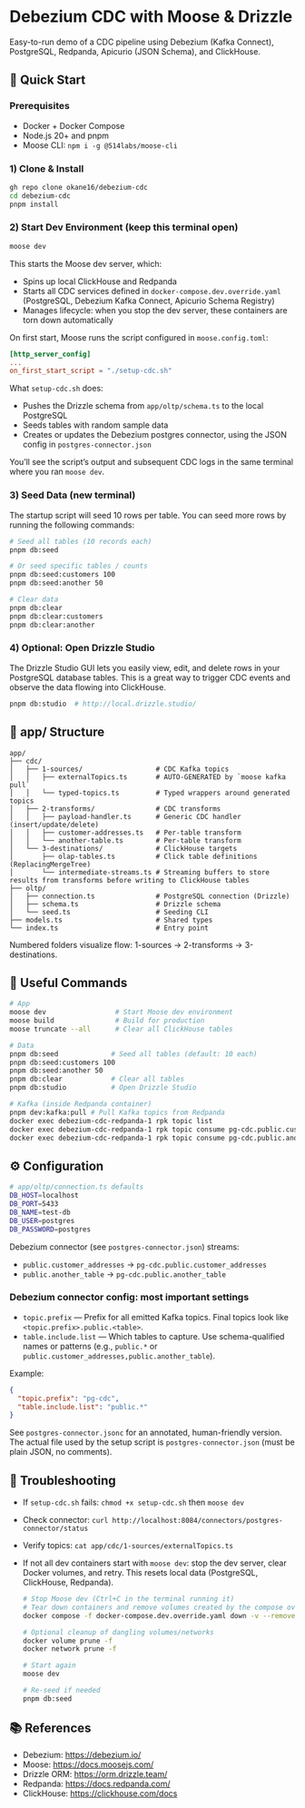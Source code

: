 # Debezium CDC with Moose & Drizzle

Easy-to-run demo of a CDC pipeline using Debezium (Kafka Connect), PostgreSQL, Redpanda, Apicurio (JSON Schema), and ClickHouse.

## 🚀 Quick Start

### Prerequisites

- Docker + Docker Compose
- Node.js 20+ and pnpm
- Moose CLI: `npm i -g @514labs/moose-cli`

### 1) Clone & Install

```bash
gh repo clone okane16/debezium-cdc
cd debezium-cdc
pnpm install
```

### 2) Start Dev Environment (keep this terminal open)

```bash
moose dev
```

This starts the Moose dev server, which:

- Spins up local ClickHouse and Redpanda
- Starts all CDC services defined in `docker-compose.dev.override.yaml` (PostgreSQL, Debezium Kafka Connect, Apicurio Schema Registry)
- Manages lifecycle: when you stop the dev server, these containers are torn down automatically

On first start, Moose runs the script configured in `moose.config.toml`:

```toml
[http_server_config]
...
on_first_start_script = "./setup-cdc.sh"
```

What `setup-cdc.sh` does:

- Pushes the Drizzle schema from `app/oltp/schema.ts` to the local PostgreSQL
- Seeds tables with random sample data
- Creates or updates the Debezium postgres connector, using the JSON config in `postgres-connector.json`

You’ll see the script’s output and subsequent CDC logs in the same terminal where you ran `moose dev`.

### 3) Seed Data (new terminal)

The startup script will seed 10 rows per table. You can seed more rows by running the following commands:

```bash
# Seed all tables (10 records each)
pnpm db:seed

# Or seed specific tables / counts
pnpm db:seed:customers 100
pnpm db:seed:another 50

# Clear data
pnpm db:clear
pnpm db:clear:customers
pnpm db:clear:another
```

### 4) Optional: Open Drizzle Studio

The Drizzle Studio GUI lets you easily view, edit, and delete rows in your PostgreSQL database tables. This is a great way to trigger CDC events and observe the data flowing into ClickHouse.

```bash
pnpm db:studio  # http://local.drizzle.studio/
```

## 📁 app/ Structure

```text
app/
├── cdc/
│   ├── 1-sources/                  # CDC Kafka topics
│   │   ├── externalTopics.ts       # AUTO-GENERATED by `moose kafka pull`
│   │   └── typed-topics.ts         # Typed wrappers around generated topics
│   ├── 2-transforms/               # CDC transforms
│   │   ├── payload-handler.ts      # Generic CDC handler (insert/update/delete)
│   │   ├── customer-addresses.ts   # Per-table transform
│   │   └── another-table.ts        # Per-table transform
│   └── 3-destinations/             # ClickHouse targets
│       ├── olap-tables.ts          # Click table definitions (ReplacingMergeTree)
│       └── intermediate-streams.ts # Streaming buffers to store results from transforms before writing to ClickHouse tables
├── oltp/
│   ├── connection.ts               # PostgreSQL connection (Drizzle)
│   ├── schema.ts                   # Drizzle schema
│   └── seed.ts                     # Seeding CLI
├── models.ts                       # Shared types
└── index.ts                        # Entry point
```

Numbered folders visualize flow: 1-sources → 2-transforms → 3-destinations.

## 🔧 Useful Commands

```bash
# App
moose dev                 # Start Moose dev environment
moose build               # Build for production
moose truncate --all      # Clear all ClickHouse tables

# Data
pnpm db:seed             # Seed all tables (default: 10 each)
pnpm db:seed:customers 100
pnpm db:seed:another 50
pnpm db:clear            # Clear all tables
pnpm db:studio           # Open Drizzle Studio

# Kafka (inside Redpanda container)
pnpm dev:kafka:pull # Pull Kafka topics from Redpanda
docker exec debezium-cdc-redpanda-1 rpk topic list
docker exec debezium-cdc-redpanda-1 rpk topic consume pg-cdc.public.customer_addresses --num 5
docker exec debezium-cdc-redpanda-1 rpk topic consume pg-cdc.public.another_table --num 5
```

## ⚙️ Configuration

```bash
# app/oltp/connection.ts defaults
DB_HOST=localhost
DB_PORT=5433
DB_NAME=test-db
DB_USER=postgres
DB_PASSWORD=postgres
```

Debezium connector (see `postgres-connector.json`) streams:

- `public.customer_addresses` → `pg-cdc.public.customer_addresses`
- `public.another_table` → `pg-cdc.public.another_table`

### Debezium connector config: most important settings

- `topic.prefix` — Prefix for all emitted Kafka topics. Final topics look like `<topic.prefix>.public.<table>`.
- `table.include.list` — Which tables to capture. Use schema-qualified names or patterns (e.g., `public.*` or `public.customer_addresses,public.another_table`).

Example:

```json
{
  "topic.prefix": "pg-cdc",
  "table.include.list": "public.*"
}
```

See `postgres-connector.jsonc` for an annotated, human-friendly version. The actual file used by the setup script is `postgres-connector.json` (must be plain JSON, no comments).

## 🐛 Troubleshooting

- If `setup-cdc.sh` fails: `chmod +x setup-cdc.sh` then `moose dev`
- Check connector: `curl http://localhost:8084/connectors/postgres-connector/status`
- Verify topics: `cat app/cdc/1-sources/externalTopics.ts`

- If not all dev containers start with `moose dev`: stop the dev server, clear Docker volumes, and retry. This resets local data (PostgreSQL, ClickHouse, Redpanda).

  ```bash
  # Stop Moose dev (Ctrl+C in the terminal running it)
  # Tear down containers and remove volumes created by the compose override
  docker compose -f docker-compose.dev.override.yaml down -v --remove-orphans

  # Optional cleanup of dangling volumes/networks
  docker volume prune -f
  docker network prune -f

  # Start again
  moose dev

  # Re-seed if needed
  pnpm db:seed
  ```

## 📚 References

- Debezium: https://debezium.io/
- Moose: https://docs.moosejs.com/
- Drizzle ORM: https://orm.drizzle.team/
- Redpanda: https://docs.redpanda.com/
- ClickHouse: https://clickhouse.com/docs
